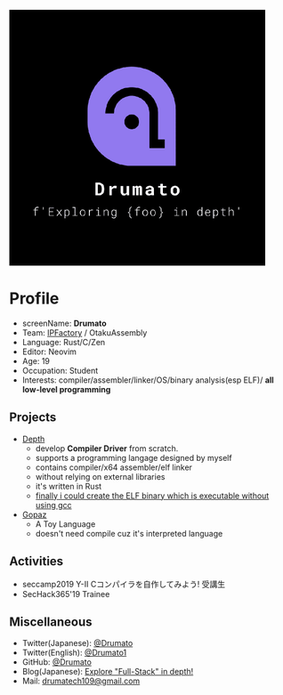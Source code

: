 ![Drumato](./images/Drumato.png)

# Profile

- screenName: **Drumato**
- Team: [IPFactory](https://ipfactory.github.io/) / OtakuAssembly
- Language: Rust/C/Zen
- Editor: Neovim
- Age: 19
- Occupation: Student
- Interests: compiler/assembler/linker/OS/binary analysis(esp ELF)/ **all low-level programming**

## Projects

- [Depth](https://github.com/Drumato/Depth)
  - develop **Compiler Driver** from scratch.
  - supports a programming langage designed by myself
  - contains compiler/x64 assembler/elf linker
  - without relying on external libraries
  - it's written in Rust
  - [finally i could create the ELF binary which is executable without using gcc](https://twitter.com/Drumato1/status/1186993979121754112?s=20)
- [Gopaz](https://github.com/Drumato/Gopaz)
  - A Toy Language
  - doesn't need compile cuz it's interpreted language
  
## Activities

- seccamp2019 Y-Ⅱ Cコンパイラを自作してみよう! 受講生
- SecHack365'19 Trainee


## Miscellaneous

- Twitter(Japanese): [@Drumato](https://twitter.com/Drumato)
- Twitter(English): [@Drumato1](https://twitter.com/Drumato1)
- GitHub: [@Drumato](https://github.com/Drumato)
- Blog(Japanese): [Explore "Full-Stack" in depth!](https://drumato.hatenablog.com/)
- Mail: drumatech109@gmail.com
